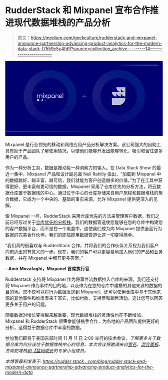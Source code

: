 # RudderStack 和 Mixpanel 宣布合作推进现代数据堆栈的产品分析

> 原文：<https://medium.com/geekculture/rudderstack-and-mixpanel-announce-partnership-advancing-product-analytics-for-the-modern-data-stack-f7559c5c4fd9?source=collection_archive---------14----------------------->

![](img/9bbedaf4801f059fd38f74d2b621bcc2.png)

Mixpanel 是行业领先的移动和网络应用产品分析解决方案。该公司强大的自助工具有助于产品团队了解使用情况，以便他们能够开发出能够转化、吸引和留住更多用户的产品。

作为一种分析工具，数据是推动每一种洞察力的输入。在 Data Stack Show 的最近一集中，Mixpanel 产品和设计副总裁 Neil Rahilly 指出，“加载到 Mixpanel 中的数据越好、越丰富、越可信，我们就能为客户创造越多的价值。”为了在工具中获得更好、更丰富和更可信的数据，Mixpanel 采用了仓库优先的分析方法，将云数据仓库置于数据栈的中心。通过位于中心的仓库存储来自用户旅程和数据堆栈的聚合数据，它成为一个中央的、基础的事实来源，允许 Mixpanel 提供更深入的见解。

像 Mixpanel 一样，RudderStack 采用仓库优先的方法来管理客户数据，我们之前已经写过关于[仓库优先的分析栈](https://rudderstack.com/blog/your-guide-to-creating-a-warehouse-first-data-analytics-stack)。我们的数据管道使您能够在您的仓库中构建您的客户数据平台，而不是在一个黑盒中，这使我们成为向 Mixpanel 提供全面行为数据的完美合作伙伴。我们的即插即用数据管道让这一切变得简单。

“我们真的很喜欢与 RudderStack 合作，并将我们的合作伙伴关系视为我们客户向前迈出的有意义的一步。现在，我们的客户可以更容易地加入他们的产品和业务数据，并在 Mixpanel 中解开更多答案。”

**- Amir Movafaghi，Mixpanel 首席执行官**

Rudderstack 支持将 Mixpanel 作为将事件流数据拉入仓库的来源。我们还支持将 Mixpanel 作为事件的目的地，以及作为在您的仓库中建模的其他来源的数据的目的地。您不仅可以将行为数据发送到 Mixpanel，还可以使用仓库中基于其他来源的其他事件和维度表来丰富它，比如付款、支持票和销售活动。这让您可以回答更多关于用户的问题。

随着数据对增长变得越来越重要，现代数据堆栈的灵活性也在不断增加，Mixpanel 和 RudderStack 很荣幸能够携手合作，为各地的产品团队提供更好的分析，这得益于数据仓库中丰富的数据。

参加我们即将于美国东部时间 11 月 11 日 2:00 举行的技术会议[](https://rudderstack.com/video-library/the-modern-data-stack-is-warehouse-first)*，了解更多关于数据仓库为何应该位于数据堆栈中心的信息。本次会议将邀请来自[雪花](https://www.snowflake.com/)、[混合面板](https://mixpanel.com/)、方向舵堆栈[和【猛犸成长](https://mammothgrowth.com/)的专家小组成员。*

**本博客最初发表于:* [*https://rudder stack . com/blog/rudder stack-and-mixpanel-announce-partnership-advancing-product-analytics-for-the-modern-data*](https://rudderstack.com/blog/rudderstack-and-mixpanel-announce-partnership-advancing-product-analytics-for-the-modern-data)*